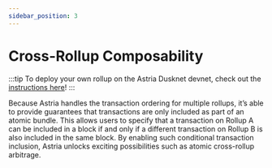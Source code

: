 ```yaml
---
sidebar_position: 3
---
```


# Cross-Rollup Composability

:::tip
To deploy your own rollup on the Astria Dusknet devnet, check out the
[instructions here](/docs/dusknet/overview/)!
:::

Because Astria handles the transaction ordering for multiple rollups, it’s able
to provide guarantees that transactions are only included as part of an atomic
bundle. This allows users to specify that a transaction on Rollup A can be
included in a block if and only if a different transaction on Rollup B is also
included in the same block. By enabling such conditional transaction inclusion,
Astria unlocks exciting possibilities such as atomic cross-rollup arbitrage.
